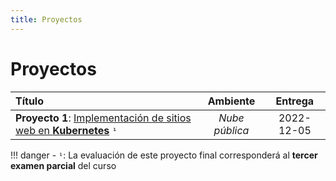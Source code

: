 ```yaml
---
title: Proyectos
---
```


# Proyectos

| Título                                                                                    | Ambiente       | Entrega
|:------------------------------------------------------------------------------------------|:--------------:|:----------:|
| **Proyecto 1**: [Implementación de sitios web en **Kubernetes**](proyecto-kubernetes) `¹` | _Nube pública_ | 2022-12-05

!!! danger
    - `¹`: La evaluación de este proyecto final corresponderá al **tercer examen parcial** del curso
